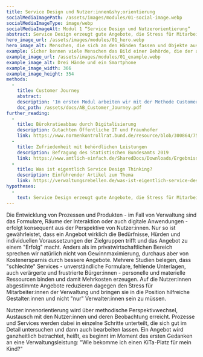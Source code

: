 ```yaml
---
title: Service Design und Nutzer:innen&shy;orientierung
socialMediaImagePath: /assets/images/modules/01-social-image.webp
socialMediaImageType: image/webp
socialMediaImageAlt: Modul 1 “Service Design und Nutzerorientierung”
abstract: Service Design erzeugt gute Angebote, die Stress für Mitarbeiter:innen reduzieren, Geld sparen und Ressourcen freisetzen.
hero_image_url: /assets/images/modules/01_hero.webp
hero_image_alt: Menschen, die sich an den Händen fassen und Objekte austauschen
example: Sicher kennen viele Menschen das Bild einer Behörde, die der angebotenen Dienstleistung mit Hinweisen in Text und Bild, Türschildern und laminierten Informationen auf die Sprünge helfen muss. Diese besagen,welche Wege zu gehen sind, wann wo geklopft werden darf, welche Unterlagen bereitgehalten werden müssen, womit man hier völlig falsch ist. Das alles sind Beweise für eine schlecht organisierte Dienstleistung. Ihre Schwachstellen erzeugen Stress bei Mitarbeiter:innen, die offensichtlich stets ähnliche “unangebrachte” Fragen beantworten müssen und “falsches” Verhalten ihrer Nutzer:innen zu verhindern suchen. Das Problem ist, dass der “Fehler” auch nicht bei den Nutzer:innen liegt, sondern im Service selbst - dort aber selten gesucht wird.
example_image_url: /assets/images/modules/01_example.webp
example_image_alt: Drei Hände und ein Smartphone
example_image_width: 366
example_image_height: 354
methods:
  - 
    title: Customer Journey
    abstract:
    description: 'Im ersten Modul arbeiten wir mit der Methode Customer Journey. Sie ermöglicht eine systematische Aufteilung einer Dienstleistung in ihre einzelnen Prozessschritte. Diese werden dann durch eigenes "Erleben" des Prozesses analysiert und bewertet: Wo liegen Schwachstellen und Hürden? Was funktioniert gut? Die gewonnenen Erkenntnisse sind erste Grundlagen zur Neugestaltung oder Überarbeitung des Service. Weitere Informationen finden Sie im entsprechenden Download.'
    doc_path: /assets/docs/AB_Customer_Journey.pdf
further_reading:
  - 
    title: Bürokratieabbau durch Digitalisierung
    description: Gutachten Öffentliche IT und Fraunhofer
    link: https://www.normenkontrollrat.bund.de/resource/blob/300864/753834/ea4c588fa9edf79304d947baf766e624/2015-11-12-gutachten-egov-2015-dokumentation-data.pdf?download=1
  - 
    title: Zufriedenheit mit behördlichen Leistungen
    description: Befragung des Statistischen Bundesamts 2019
    link: https://www.amtlich-einfach.de/SharedDocs/Downloads/Ergebnisse_Buerger_2019.pdf?__blob=publicationFile&v=2
  - 
    title: Was ist eigentlich Service Design Thinking?
    description: Einführender Artikel zum Thema
    link: https://verwaltungsrebellen.de/was-ist-eigentlich-service-design-thinking/
hypotheses:
  - 
    text: Service Design erzeugt gute Angebote, die Stress für Mitarbeiter:innen reduzieren, Geld sparen und Ressourcen freisetzen
---
```


Die Entwicklung von Prozessen und Produkten - im Fall von Verwaltung sind das Formulare, Räume der Interaktion oder auch digitale Anwendungen - erfolgt konsequent aus der Perspektive von Nutzer:innen. Nur so ist gewährleistet, dass ein Angebot wirklich die Bedürfnisse, Hürden und individuellen Voraussetzungen der Zielgruppen trifft und das Angebot zu einem "Erfolg" macht. Anders als im privatwirtschaftlichen Bereich sprechen wir natürlich nicht von Gewinnmaximierung, durchaus aber von Kostenersparnis durch bessere Angebote. Mehrere Studien belegen, dass "schlechte" Services - unverständliche Formulare, fehlende Unterlagen, auch verärgerte und frustrierte Bürger:innen - personelle und materielle Ressourcen binden und damit Mehrkosten erzeugen. Auf die Nutzer:innen abgestimmte Angebote reduzieren dagegen den Stress für Mitarbeiter:innen der Verwaltung und bringen sie in die Position hilfreiche Gestalter:innen und nicht "nur" Verwalter:innen sein zu müssen.

Nutzer:innenorientierung wird über methodische Perspektivwechsel, Austausch mit den Nutzer:innen und deren Beobachtung erreicht. Prozesse und Services werden dabei in einzelne Schritte unterteilt, die sich gut im Detail untersuchen und dann auch bearbeiten lassen. Ein Angebot wird ganzheitlich betrachtet, heißt, es beginnt im Moment des ersten Gedanken an eine Verwaltungsleistung: "Wie bekomme ich einen KiTa-Platz für mein Kind?"

